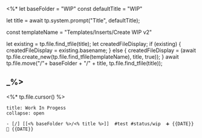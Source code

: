  <%*
let baseFolder = "WIP"
const defaultTitle = "WIP"

let title = await tp.system.prompt("Title", defaultTitle);

const templateName = "Templates/Inserts/Create WIP v2"

let existing = tp.file.find_tfile(title);
let createdFileDisplay;
if (existing) {
  createdFileDisplay = existing.basename;
} else {
  createdFileDisplay = (await tp.file.create_new(tp.file.find_tfile(templateName), title, true));
}
await tp.file.move("/"+ baseFolder + "/" + title, tp.file.find_tfile(title));

_%>
---
<%* tp.file.cursor() %> 
`````ad-example
title: Work In Progess
collapse: open

- [/] [[<% baseFolder %>/<% title %>]]  #test #status/wip  ➕ {{DATE}} 🛫 {{DATE}} 

`````

